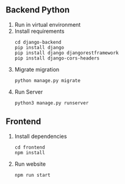 ## Backend Python
1. Run in virtual environment
2. Install requirements
    ```
    cd django-backend
    pip install django  
    pip install django djangorestframework  
    pip install django-cors-headers
    ```
3. Migrate migration
    ```
    python manage.py migrate                             
    ```
4. Run Server
    ```
    python3 manage.py runserver  
    ```

## Frontend
1. Install dependencies
    ```
    cd frontend
    npm install
    ```
2. Run website
    ```
    npm run start                             
    ```
